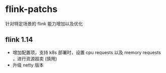 # flink-patchs

针对特定场景的 flink 能力增加以及优化

## flink 1.14

- 增加配置项，支持 k8s 部署时，设置 cpu requests 以及 memory requests ，进行资源超卖 (慎用)
- 升级 netty 版本